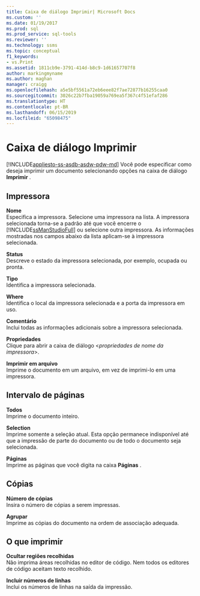 ```yaml
---
title: Caixa de diálogo Imprimir| Microsoft Docs
ms.custom: ''
ms.date: 01/19/2017
ms.prod: sql
ms.prod_service: sql-tools
ms.reviewer: ''
ms.technology: ssms
ms.topic: conceptual
f1_keywords:
- vs.Print
ms.assetid: 1811cb9e-3791-414d-b8c9-1d61657707f8
author: markingmyname
ms.author: maghan
manager: craigg
ms.openlocfilehash: a5e5bf5561a72eb6eee82f7ae72877b16255caa0
ms.sourcegitcommit: 3026c22b7fba19059a769ea5f367c4f51efaf286
ms.translationtype: HT
ms.contentlocale: pt-BR
ms.lasthandoff: 06/15/2019
ms.locfileid: "65098475"
---
```

# <a name="print-dialog-box"></a>Caixa de diálogo Imprimir
[!INCLUDE[appliesto-ss-asdb-asdw-pdw-md](../../includes/appliesto-ss-asdb-asdw-pdw-md.md)]
Você pode especificar como deseja imprimir um documento selecionando opções na caixa de diálogo **Imprimir** .  
  
## <a name="printer"></a>Impressora  
**Nome**  
Especifica a impressora. Selecione uma impressora na lista. A impressora selecionada torna-se a padrão até que você encerre o [!INCLUDE[ssManStudioFull](../../includes/ssmanstudiofull-md.md)] ou selecione outra impressora. As informações mostradas nos campos abaixo da lista aplicam-se à impressora selecionada.  
  
**Status**  
Descreve o estado da impressora selecionada, por exemplo, ocupada ou pronta.  
  
**Tipo**  
Identifica a impressora selecionada.  
  
**Where**  
Identifica o local da impressora selecionada e a porta da impressora em uso.  
  
**Comentário**  
Inclui todas as informações adicionais sobre a impressora selecionada.  
  
**Propriedades**  
Clique para abrir a caixa de diálogo \<*propriedades de nome da impressora*>.  
  
**Imprimir em arquivo**  
Imprime o documento em um arquivo, em vez de imprimi-lo em uma impressora.  
  
## <a name="page-range"></a>Intervalo de páginas  
**Todos**  
Imprime o documento inteiro.  
  
**Selection**  
Imprime somente a seleção atual. Esta opção permanece indisponível até que a impressão de parte do documento ou de todo o documento seja selecionada.  
  
**Páginas**  
Imprime as páginas que você digita na caixa **Páginas** .  
  
## <a name="copies"></a>Cópias  
**Número de cópias**  
Insira o número de cópias a serem impressas.  
  
**Agrupar**  
Imprime as cópias do documento na ordem de associação adequada.  
  
## <a name="print-what"></a>O que imprimir  
**Ocultar regiões recolhidas**  
Não imprima áreas recolhidas no editor de código. Nem todos os editores de código aceitam texto recolhido.  
  
**Incluir números de linhas**  
Inclui os números de linhas na saída da impressão.  
  
